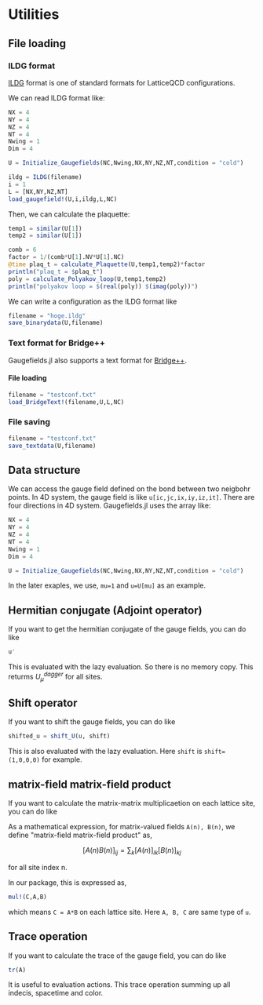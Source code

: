 
# Utilities

## File loading
### ILDG format
[ILDG](https://www-zeuthen.desy.de/~pleiter/ildg/ildg-file-format-1.1.pdf) format is one of standard formats for LatticeQCD configurations.

We can read ILDG format like: 

```julia
NX = 4
NY = 4
NZ = 4
NT = 4
Nwing = 1
Dim = 4

U = Initialize_Gaugefields(NC,Nwing,NX,NY,NZ,NT,condition = "cold")

ildg = ILDG(filename)
i = 1
L = [NX,NY,NZ,NT]
load_gaugefield!(U,i,ildg,L,NC)
```
Then, we can calculate the plaquette: 

```julia
temp1 = similar(U[1])
temp2 = similar(U[1])

comb = 6
factor = 1/(comb*U[1].NV*U[1].NC)
@time plaq_t = calculate_Plaquette(U,temp1,temp2)*factor
println("plaq_t = $plaq_t")
poly = calculate_Polyakov_loop(U,temp1,temp2) 
println("polyakov loop = $(real(poly)) $(imag(poly))")
```

We can write a configuration as the ILDG format like 

```julia
filename = "hoge.ildg"
save_binarydata(U,filename)
```

### Text format for Bridge++
Gaugefields.jl also supports a text format for [Bridge++](https://bridge.kek.jp/Lattice-code/index_e.html). 

#### File loading

```julia
filename = "testconf.txt"
load_BridgeText!(filename,U,L,NC)
```

### File saving

```julia
filename = "testconf.txt"
save_textdata(U,filename)
```


## Data structure
We can access the gauge field defined on the bond between two neigbohr points. 
In 4D system, the gauge field is like ```u[ic,jc,ix,iy,iz,it]```. 
There are four directions in 4D system. Gaugefields.jl uses the array like: 

```julia
NX = 4
NY = 4
NZ = 4
NT = 4
Nwing = 1
Dim = 4

U = Initialize_Gaugefields(NC,Nwing,NX,NY,NZ,NT,condition = "cold")

```

In the later exaples, we use, ```mu=1``` and ```u=U[mu]``` as an example.

## Hermitian conjugate (Adjoint operator)
If you want to get the hermitian conjugate of the gauge fields, you can do like 

```julia
u'
```

This is evaluated with the lazy evaluation. 
So there is no memory copy. 
This returms $U_{\mu}^{dagger}$ for all sites.

## Shift operator
If you want to shift the gauge fields, you can do like 

```julia
shifted_u = shift_U(u, shift)
```
This is also evaluated with the lazy evaluation. 
Here ```shift``` is ```shift=(1,0,0,0)``` for example.

## matrix-field matrix-field product
If you want to calculate the matrix-matrix multiplicaetion on each lattice site, you can do like

As a mathematical expression, for matrix-valued fields ``A(n), B(n)``,
we define "matrix-field matrix-field product" as,

```math
[A(n)B(n)]_{ij} = \sum_k [A(n)]_{ik} [B(n)]_{kj}
```

for all site index n.

In our package, this is expressed as,

```julia
mul!(C,A,B)
```
which means ```C = A*B``` on each lattice site. 
Here ``A, B, C`` are same type of ``u``.

## Trace operation 
If you want to calculate the trace of the gauge field, you can do like 

```julia
tr(A)
```
It is useful to evaluation actions. 
This trace operation summing up all indecis, spacetime and color.